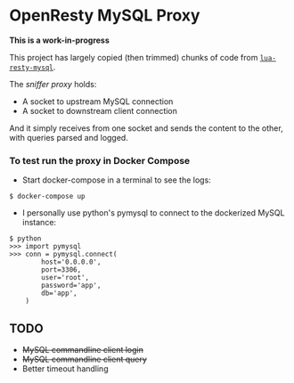 # OpenResty MySQL Proxy

**This is a work-in-progress**


This project has largely copied (then trimmed) chunks of code from [`lua-resty-mysql`](https://github.com/openresty/lua-resty-mysql/blob/master/lib/resty/mysql.lua).

The *sniffer proxy* holds:

- A socket to upstream MySQL connection
- A socket to downstream client connection

And it simply receives from one socket and sends the content to the other, with queries parsed and logged.


### To test run the proxy in Docker Compose

- Start docker-compose in a terminal to see the logs:

```
$ docker-compose up
```

- I personally use python's pymysql to connect to the dockerized MySQL instance:

```
$ python
>>> import pymysql
>>> conn = pymysql.connect(
        host='0.0.0.0',
        port=3306,
        user='root',
        password='app',
        db='app',
    )
```


## TODO

- ~~MySQL commandline client login~~
- ~~MySQL commandline client query~~
- Better timeout handling